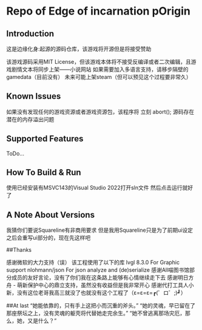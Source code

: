 # Repo of Edge of incarnation pOrigin

## Introduction

这是边缘化身:起源的源码仓库，该游戏将开源但是将接受赞助

该游戏源码采用MIT License，但该游戏本体将不接受反编译或者二次编辑，且游戏剧情文本将同步上架——小说网站
如果需要加入多语言支持，请移步隔壁的gamedata（目前没有）
未来可能上架steam（但可以预见这个过程要非常久）

## Known Issues

如果没有发现任何的游戏资源或者游戏资源包，该程序将 立刻 abort();
源码存在潜在的内存溢出问题

## Supported Features

ToDo...

## How To Build & Run

使用已经安装有MSVC143的Visual Studio 2022打开sln文件
然后点击运行就好了


## A Note About Versions

我猜你们要说Squareline有非商用要求
但是我用Squareline只是为了前期ui设定
之后会重写ui部分的，现在先这样吧

##Thanks

感谢微软的大力支持（误）
该工程使用了以下的库
lvgl 8.3.0 For Graphic support
nlohmann/json For json analyze and (de)serialize
感谢All喵图书馆部分成员的友好言论，没有了你们我在这条路上能够有心情继续走下去
感谢明日方舟 - 萌新保护中心的鼎立支持，虽然没有收益但是我非常开心
感谢代打工具人小新，没有这位老哥我高三就没了也就没有这个工程了（ε=ε=ε=┏(゜ロ゜;)┛）

##At last
“她能依靠的，只有手上这把小而沉重的斧头。”
“她的灵魂，早已留在了那座祭坛之上，没有灵魂的躯壳将代替她走完余生。”
“她不曾逃离那场灾厄，那么，她，又是什么？”
